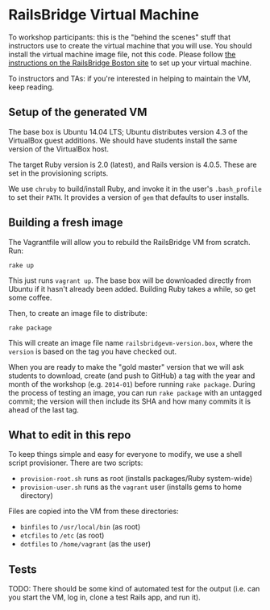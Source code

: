 # RailsBridge Virtual Machine

To workshop participants: this is the "behind the scenes" stuff that instructors use to create the virtual machine that you will use. You should install the virtual machine image file, not this code. Please follow [the instructions on the RailsBridge Boston site](http://www.railsbridgeboston.org/installfest/vm_setup) to set up your virtual machine.

To instructors and TAs: if you're interested in helping to maintain the VM, keep reading.

## Setup of the generated VM

The base box is Ubuntu 14.04 LTS; Ubuntu distributes version 4.3 of the VirtualBox guest additions. We should have students install the same version of the VirtualBox host.

The target Ruby version is 2.0 (latest), and Rails version is 4.0.5. These are set in the provisioning scripts.

We use `chruby` to build/install Ruby, and invoke it in the user's `.bash_profile` to set their `PATH`. It provides a version of `gem` that defaults to user installs.

## Building a fresh image

The Vagrantfile will allow you to rebuild the RailsBridge VM from scratch. Run:

    rake up

This just runs `vagrant up`. The base box will be downloaded directly from Ubuntu if it hasn't already been added. Building Ruby takes a while, so get some coffee.

Then, to create an image file to distribute:

    rake package

This will create an image file name `railsbridgevm-version.box`, where the `version` is based on the tag you have checked out.

When you are ready to make the "gold master" version that we will ask students to download, create (and push to GitHub) a tag with the year and month of the workshop (e.g. `2014-01`) before running `rake package`. During the process of testing an image, you can run `rake package` with an untagged commit; the version will then include its SHA and how many commits it is ahead of the last tag.

## What to edit in this repo

To keep things simple and easy for everyone to modify, we use a shell script provisioner. There are two scripts:

* `provision-root.sh` runs as root (installs packages/Ruby system-wide)
* `provision-user.sh` runs as the `vagrant` user (installs gems to home directory)

Files are copied into the VM from these directories:

* `binfiles` to `/usr/local/bin` (as root)
* `etcfiles` to `/etc` (as root)
* `dotfiles` to `/home/vagrant` (as the user)

## Tests

TODO: There should be some kind of automated test for the output (i.e. can you start the VM, log in, clone a test Rails app, and run it).
